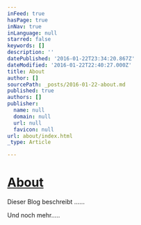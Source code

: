```yaml
---
inFeed: true
hasPage: true
inNav: true
inLanguage: null
starred: false
keywords: []
description: ''
datePublished: '2016-01-22T23:34:20.867Z'
dateModified: '2016-01-22T22:40:27.000Z'
title: About
author: []
sourcePath: _posts/2016-01-22-about.md
published: true
authors: []
publisher:
  name: null
  domain: null
  url: null
  favicon: null
url: about/index.html
_type: Article

---
```

# [About][0]

Dieser Blog beschreibt ......

Und noch mehr.....

[0]: about